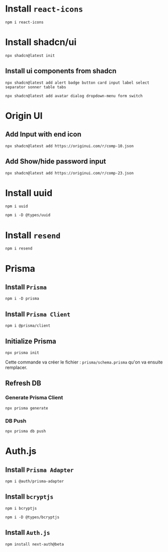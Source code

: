 # Install `react-icons`

```
npm i react-icons
```

# Install shadcn/ui

```
npx shadcn@latest init
```

## Install ui components from shadcn

```
npx shadcn@latest add alert badge button card input label select separator sonner table tabs
```

```
npx shadcn@latest add avatar dialog dropdown-menu form switch
```

# Origin UI

## Add Input with end icon

```
npx shadcn@latest add https://originui.com/r/comp-10.json
```

## Add Show/hide password input

```
npx shadcn@latest add https://originui.com/r/comp-23.json
```

# Install uuid

```
npm i uuid
```

```
npm i -D @types/uuid
```

# Install `resend`

```
npm i resend
```

# Prisma

## Install `Prisma`

```
npm i -D prisma
```

## Install `Prisma Client`

```
npm i @prisma/client
```

## Initialize Prisma

```
npx prisma init
```

Cette commande va créer le fichier : `prisma/schema.prisma` qu'on va ensuite remplacer.

## Refresh DB

### Generate Prisma Client

```
npx prisma generate
```

### DB Push

```
npx prisma db push
```

# Auth.js

## Install `Prisma Adapter`

```
npm i @auth/prisma-adapter
```

## Install `bcryptjs`

```
npm i bcryptjs
```

```
npm i -D @types/bcryptjs
```

## Install `Auth.js`

```
npm install next-auth@beta
```
